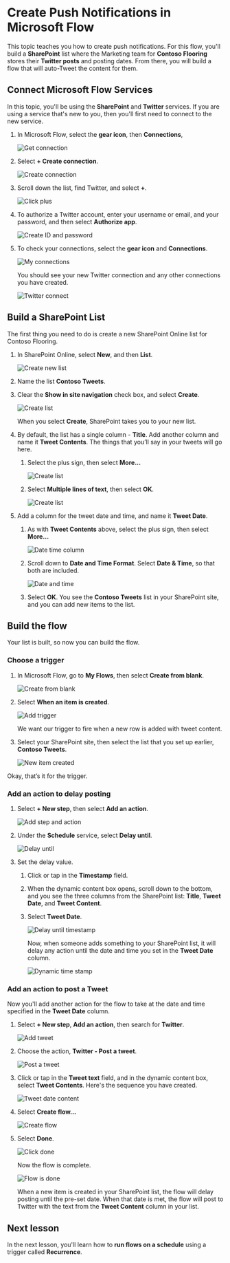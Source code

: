 <properties
   pageTitle="Push notifications in Microsoft Flow | Microsoft Flow"
   description="Create push notifications from SharePoint to Twitter using Microsoft Flow."
   services=""
   suite="flow"
   documentationCenter="na"
   authors="v-joaloh"
   manager="anneta"
   editor=""
   tags=""
   featuredVideoId="kZs7lqgp4LU"
   courseDuration="5m"/>

<tags
   ms.service="flow"
   ms.devlang="na"
   ms.topic="get-started-article"
   ms.tgt_pltfrm="na"
   ms.workload="na"
   ms.date="08/16/2017"
   ms.author="v-joaloh"/>

# Create Push Notifications in Microsoft Flow #

This topic teaches you how to create push notifications. For this flow, you'll build a **SharePoint** list where the Marketing team for **Contoso Flooring** stores their **Twitter posts** and posting dates. From there, you will build a flow that will auto-Tweet the content for them. 

## Connect Microsoft Flow Services

In this topic, you'll be using the **SharePoint** and **Twitter** services. If you are using a service that's new to you, then you'll first need to connect to the new service. 

1. In Microsoft Flow, select the **gear icon**, then **Connections**,

    ![Get connection](./media/learning-push-notifications/2-get-connection.png) 

1. Select **+ Create connection**.

    ![Create connection](./media/learning-push-notifications/3-create-connection.png) 

1. Scroll down the list, find Twitter, and select **+**.

    ![Click plus](./media/learning-push-notifications/4-click-plus.png)

1. To authorize a Twitter account, enter your username or email, and your password, and then select **Authorize app**.

    ![Create ID and password](./media/learning-push-notifications/5-create-id-pswd.png)

1. To check your connections,  select the **gear icon** and **Connections**.

    ![My connections](./media/learning-push-notifications/6-my-connections.png)

    You should see your new Twitter connection and any other connections you have created. 

    ![Twitter connect](./media/learning-push-notifications/7-twitter-connection.png)


## Build a SharePoint List ##

The first thing you need to do is create a new SharePoint Online list for Contoso Flooring. 

1. In SharePoint Online, select **New**, and then **List**.

    ![Create new list](./media/learning-push-notifications/1-new-list.png)

1. Name the list **Contoso Tweets**. 

1. Clear the **Show in site navigation** check box, and select **Create**.
 
    ![Create list](./media/learning-push-notifications/2-name-create-list.png)

    When you select **Create**, SharePoint takes you to your new list.

1. By default, the list has a single column - **Title**. Add another column and name it **Tweet Contents**. The things that you’ll say in your tweets will go here. 

    1. Select the plus sign, then select **More...**

        ![Create list](./media/learning-push-notifications/3-add-more-column-types.png)

    1. Select **Multiple lines of text**, then select **OK**.

        ![Create list](./media/learning-push-notifications/4-add-column.png)

1. Add a column for the tweet date and time, and name it **Tweet Date**.

    1. As with **Tweet Contents** above, select the plus sign, then select **More...**

        ![Date time column](./media/learning-push-notifications/5-date-time-col.png)

    1. Scroll down to **Date and Time Format**. Select **Date & Time**, so that both are included.

        ![Date and time](./media/learning-push-notifications/6-date-time-must-do.png)

    1. Select **OK**. You see the **Contoso Tweets** list in your SharePoint site, and you can add new items to the list.

## Build the flow ##

Your list is built, so now you can build the flow.

### Choose a trigger ###

1. In Microsoft Flow, go to **My Flows**, then select **Create from blank**.

    ![Create from blank](./media/learning-push-notifications/8-create-from-blank.png)

1. Select **When an item is created**.

    ![Add trigger](./media/learning-push-notifications/9-add-trigger.png)

    We want our trigger to fire when a new row is added with tweet content.

1. Select your SharePoint site, then select the list that you set up earlier, **Contoso Tweets**.

    ![New item created](./media/learning-push-notifications/11-set-trigger.png)

Okay, that’s it for the trigger.

### Add an action to delay posting ###

1. Select **+ New step**, then select **Add an action**. 

    ![Add step and action](./media/learning-push-notifications/12-add-step-and-action.png)

1. Under the **Schedule** service, select **Delay until**. 

    ![Delay until](./media/learning-push-notifications/13-delay-until-schedule.png)  

1. Set the delay value.

    1. Click or tap in the **Timestamp** field. 

    1. When the dynamic content box opens, scroll down to the bottom, and you see the three columns from the SharePoint list: **Title**,  **Tweet Date**, and **Tweet Content**.

    1. Select **Tweet Date**. 

        ![Delay until timestamp](./media/learning-push-notifications/14-delay-until-timestamp.png)

        Now, when someone adds something to your SharePoint list, it will delay any action until the date and time you set in the **Tweet Date** column.

        ![Dynamic time stamp](./media/learning-push-notifications/15-dynamic-timestamp.png)

### Add an action to post a Tweet ### 

Now you'll add another action for the flow to take at the date and time specified in the **Tweet Date** column.

1. Select **+ New step**, **Add an action**, then search for **Twitter**.

    ![Add tweet](./media/learning-push-notifications/16-add-tweet.png) 

1. Choose the action, **Twitter - Post a tweet**.

    ![Post a tweet](./media/learning-push-notifications/17-post-tweet.png) 

1. Click or tap in the **Tweet text** field, and in the dynamic content box, select **Tweet Contents**. Here's the sequence you have created. 

    ![Tweet date content](./media/learning-push-notifications/18-tweet-date-content.png)

1. Select **Create flow...**

    ![Create flow](./media/learning-push-notifications/19-tiny-create.png) 

1. Select **Done**.

    ![Click done](./media/learning-push-notifications/19-click-done.png)

    Now the flow is complete.

    ![Flow is done](./media/learning-push-notifications/20-flow-is-done.png)

    When a new item is created in your SharePoint list, the flow will delay posting until the pre-set date. When that date is met, the flow will post to Twitter with the text from the **Tweet Content** column in your list.

## Next lesson ##

In the next lesson, you'll learn how to **run flows on a schedule** using a trigger called **Recurrence**.